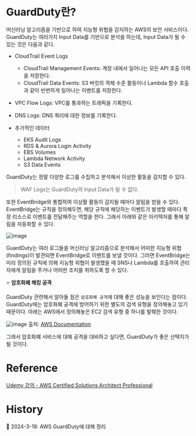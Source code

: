 # GuardDuty란?

머신러닝 알고리즘을 기반으로 하여 지능형 위협을 감지하는 AWS의 보안 서비스이다. GuardDuty는 여러가지 Input Data를 기반으로 분석을 하는데, Input Data가 될 수 있는 것은 다음과 같다.

- CloudTrail Event Logs
    - CloudTrail Management Events: 계정 내에서 일어나는 모든 API 호출 이력을 저장한다.
    - CloudTrail Data Events: S3 버킷의 객체 수준 활동이나 Lambda 함수 호출과 같이 빈번하게 일어나는 이벤트를 저장한다.

- VPC Flow Logs: VPC를 통과하는 트래픽을 기록한다.
- DNS Logs: DNS 쿼리에 대한 정보를 기록한다.
- 추가적인 데이터
    - EKS Audit Logs
    - RDS & Aurora Login Activity
    - EBS Volumes
    - Lambda Network Activity
    - S3 Data Events

GuardDuty는 정말 다양한 로그를 수집하고 분석해서 이상한 활동을 감지할 수 있다. 

> WAF Logs는 GuardDuty의 Input Data가 될 수 없다.

또한 EventBridge와 통합하여 이상활 활동이 감지될 때마다 알림을 받을 수 있다. EventBridge는 규칙을 정의해두면, 해당 규칙에 해당하는 이벤트가 발생할 때마다 특정 리소스로 이벤트를 전달해주는 역할을 한다. 그래서 아래와 같은 아키텍처를 통해 알림을 자동화할 수 있다.

![image](https://github.com/Ohjiwoo-lab/TIL/assets/74577768/7e513234-e357-4987-854a-a89a6ee9bc03)

GuardDuty는 여러 로그들을 머신러닝 알고리즘으로 분석해서 어떠한 지능형 위협(findings)이 발견되면 EventBridge로 이벤트를 보낼 것이다. 그러면 EventBridge는 미리 정의된 규칙에 의해 지능형 위협이 발생했을 때 SNS나 Lambda를 호출하여 관리자에게 알림을 주거나 어떠한 조치를 취하도록 할 수 있다.

⭐ **암호화폐 해킹 공격**

GuardDuty 관련해서 알아둘 점은 `암호화폐 공격`에 대해 좋은 성능을 보인다는 점이다. GuardDuty에는 암호화폐 공격에 방어하기 위한 별도의 검색 유형을 정의해놓고 있기 때문이다. 아래는 AWS에서 정의해놓은 EC2 검색 유형 중 하나를 발췌한 것이다.

![image](https://github.com/Ohjiwoo-lab/TIL/assets/74577768/be9769b2-f62a-48b6-ab9e-f513c141d0d9)
출처: [AWS Documentation](https://docs.aws.amazon.com/ko_kr/guardduty/latest/ug/guardduty_finding-types-ec2.html)

그래서 암호화폐 서비스에 대해 공격을 대비하고 싶다면, GuardDuty가 좋은 선택지가 될 것이다.

# Reference

[Udemy 강의 - AWS Certified Solutions Architect Professional](https://www.udemy.com/course/aws-csa-professional/?couponCode=KRLETSLEARNNOW)

# History

📌 2024-3-18: AWS GuardDuty에 대해 정리